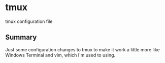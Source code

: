# tmux
tmux configuration file

## Summary
Just some configuration changes to tmux to make it work a little more like Windows Terminal and vim, which I'm used to using.
